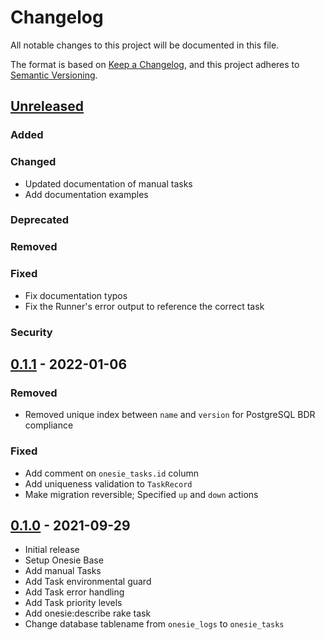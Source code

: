 # Changelog
All notable changes to this project will be documented in this file.

The format is based on [Keep a Changelog](https://keepachangelog.com/en/1.0.0/),
and this project adheres to [Semantic Versioning](https://semver.org/spec/v2.0.0.html).

## [Unreleased]

### Added

### Changed
- Updated documentation of manual tasks
- Add documentation examples

### Deprecated

### Removed

### Fixed
- Fix documentation typos
- Fix the Runner's error output to reference the correct task

### Security

## [0.1.1] - 2022-01-06

### Removed
- Removed unique index between `name` and `version` for PostgreSQL BDR
  compliance

### Fixed
- Add comment on `onesie_tasks.id` column
- Add uniqueness validation to `TaskRecord`
- Make migration reversible; Specified `up` and `down` actions

## [0.1.0] - 2021-09-29

- Initial release
- Setup Onesie Base
- Add manual Tasks
- Add Task environmental guard
- Add Task error handling
- Add Task priority levels
- Add onesie:describe rake task
- Change database tablename from `onesie_logs` to `onesie_tasks`

[Unreleased]: https://github.com/watermelonexpress/onesie/compare/v0.1.1...HEAD
[0.1.1]: https://github.com/watermelonexpress/onesie/compare/v0.1.0...v0.1.1
[0.1.0]: https://github.com/watermelonexpress/onesie/releases/tag/v0.1.0
